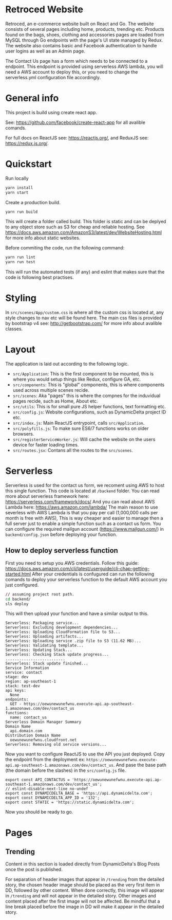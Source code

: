 # Retroced Website
Retroced, an e-commerce website built on React and Go.
The website consists of several pages including home, products, trending etc.
Products found on the bags, shoes, clothing and accessories pages are loaded from MySQL through Go endpoints with the page's UI state managed by Redux. 
The website also contains basic and Facebook authentication to handle user logins as well as an Admin page. 

The Contact Us page has a form which needs to be connected to a endpoint.
This endpoint is provided using serverless AWS lambda, you will need a AWS account to deploy this, or you need to change the serverless.yml configuration file accordingly.

# General info
This project is build using create react app.

See: https://github.com/facebook/create-react-app for all avalible comands.

For full docs on
ReactJS see: https://reactjs.org/, and
ReduxJS see: https://redux.js.org/.

# Quickstart
Run locally
```bash
yarn install
yarn start
```

Create a production build.
```bash
yarn run build
```
This will create a folder called build.
This folder is static and can be deplyed to any object store such as S3 for
cheap and reliable hosting.
See https://docs.aws.amazon.com/AmazonS3/latest/dev/WebsiteHosting.html for more info about static websites.

Before commiting the code, run the following command:
```bash
yarn run lint
yarn run test
```
This will run the automated tests (if any) and eslint that makes sure that the code is following best practises.

# Styling
In `src/scenes/App/custom.css` is where all the custom css is located at, any style changes to nav etc will be found here.
The main css files is provided by bootstrap v4 see: http://getbootstrap.com/ for more info about avalible classes.

# Layout
The application is laid out according to the following logic.
* `src/Application`: This is the first component to be mounted, this is where you would setup things like
Redux, configure GA, etc.
* `src/components`: This is "global" components, this is where components used across multiple scenes recide.
* `src/scenes`: Aka "pages" this is where the compnes for the induvidual pages recide, such as Home, About etc.
* `src/utils`: This is for small pure JS helper functions, text formatting etc.
* `src/config.js`: Website configurations, such as DynamicDelta project ID etc.
* `src/index.js`: Main ReactJS entrypoint, calls `src/Application`.
* `src/polyfills.js`: To make sure ES6/7 functions works on older browsers.
* `src/registerServiceWorker.js`: Will cache the website on the users device for faster loading times.
* `src/routes.jsx`: Contans all the routes to the `src/scenes`.

# Serverless
Serverless is used for the contact us form, we recoment using AWS to host this single function.
This code is located at `/backend` folder.
You can read more about serverless framework here: https://serverless.com/framework/docs/
And you can read about AWS Lambda here: https://aws.amazon.com/lambda/
The main reason to use severless with AWS Lambda is that you pay per call (1,000,000 calls per month is free with AWS),
This is way cheaper and easier to manage then a full server just to enable a simple function such as a contact us form.
You can configure the required mailgun account (https://www.mailgun.com/) in `backend/config.json` before deploying your function.

## How to deploy serverless function
First you need to setup you AWS credentials.
Follow this guide: https://docs.aws.amazon.com/cli/latest/userguide/cli-chap-getting-started.html
After your credentials is confugured can run the following comands to deploy your serverless
function to the default AWS account you just configured.
```bash
// assuming project root path.
cd backend/
sls deploy
```
This will then upload your function and have a similar output to this.
```
Serverless: Packaging service...
Serverless: Excluding development dependencies...
Serverless: Uploading CloudFormation file to S3...
Serverless: Uploading artifacts...
Serverless: Uploading service .zip file to S3 (11.62 MB)...
Serverless: Validating template...
Serverless: Updating Stack...
Serverless: Checking Stack update progress...
..........................
Serverless: Stack update finished...
Service Information
service: contact
stage: dev
region: ap-southeast-1
stack: test-dev
api keys:
  None
endpoints:
  GET - https://oewunewunefwnu.execute-api.ap-southeast-1.amazonaws.com/dev/contact_us
functions:
  name: contact_us
Serverless Domain Manager Summary
Domain Name
  api.domain.com
Distribution Domain Name
  oewunewunefwnu.cloudfront.net
Serverless: Removing old service versions...
```
Now you want to configure ReactJS to use the API you just deployed.
Copy the endpoint from the deployment ex: `https://oewunewunefwnu.execute-api.ap-southeast-1.amazonaws.com/dev/contact_us`.
And pase the base path (the domain before the slashes) in the `src/config.js` file.
```
export const API_CONTACTUS = 'https://oewunewunefwnu.execute-api.ap-southeast-1.amazonaws.com/dev/contact_us';
// eslint-disable-next-line no-undef
export const DYNAMICDELTA_BASE = 'https://api.dynamicdelta.com';
export const DYNAMICDELTA_APP_ID = '132';
export const STATIC = 'https://static.dynamicdelta.com';
```

Now you should be ready to go.

# Pages
## Trending
Content in this section is loaded directly from DynamicDelta's Blog Posts once the post is published.

For separation of header images that appear in `/trending` from the detailed story, the chosen header image should be placed as the very first item in DD, followed by other content.
When done correctly, this image will appear in `/trending` and will not appear in the detailed story. Other images and content placed after the first image will not be affected. Be mindful that a line break placed before the image in DD will make it appear in the detailed story.